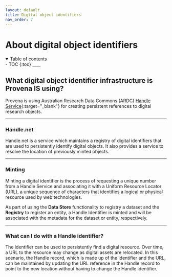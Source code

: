 ```yaml
---
layout: default
title: Digital object identifiers
nav_order: 7
---
```

# About digital object identifiers
<details  open markdown="block">
  <summary>
    Table of contents
  </summary>
- TOC
{:toc}
____
</details>

## What digital object identifier infrastructure is Provena IS using? 
Provena is using Australian Research Data Commons (ARDC) [Handle Service](https://ardc.edu.au/services/identifier/handle/){:target="\_blank"} for creating persistent references to digital research objects.

___
### Handle.net 
Handle.net is a service which maintains a registry of digital identifiers that are used to persistently identify digital objects.  It also provides a service to resolve the location of previously minted objects.

___
### Minting
Minting a digital identifier is the process of requesting a unique number from a Handle Service and associating it with a Uniform Resource Locator (URL), a unique sequence of characters that identifies a logical or physical resource used by web technologies.

As part of using the **Data Store** functionality to registry a dataset and the **Registry** to register an entity, a Handle Identifier is minted and will be associated with the metadata for the dataset or entity, respectively. 

___
### What can I do with a Handle identifier?
The identifier can be used to persistently find a digital resource. Over time, a URL to the resource may change as digital assets are relocated. In this scenario, the Handle record, which is made up of the identifier and the URL, can be maintained by updating the URL reference in the Handle record to point to the new location without having to change the Handle identifier.  